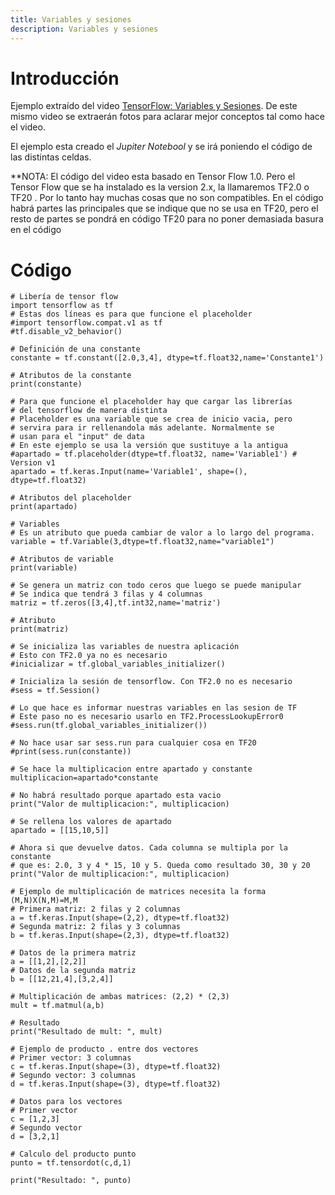 ```yaml
---
title: Variables y sesiones
description: Variables y sesiones
---
```


# Introducción

Ejemplo extraído del video [TensorFlow: Variables y Sesiones](https://www.youtube.com/watch?v=XM4HpqTBi5E). De este mismo video se extraerán fotos para aclarar mejor conceptos tal como hace el video.

El ejemplo esta creado el *Jupiter Notebool* y se irá poniendo el código de las distintas celdas.

**NOTA: El código del video esta basado en Tensor Flow 1.0. Pero el Tensor Flow que se ha instalado es la version 2.x, la llamaremos TF2.0 o TF20 . Por lo tanto hay muchas cosas que no son compatibles. En el código habrá partes 
las principales que se indique que no se usa en TF20, pero el resto de partes se pondrá en código TF20 para no poner demasiada basura en el código

# Código

```tpl
# Libería de tensor flow
import tensorflow as tf
# Estas dos líneas es para que funcione el placeholder
#import tensorflow.compat.v1 as tf
#tf.disable_v2_behavior() 
```
```tpl
# Definición de una constante
constante = tf.constant([2.0,3,4], dtype=tf.float32,name='Constante1')
```
```tpl
# Atributos de la constante
print(constante)
```
```tpl
# Para que funcione el placeholder hay que cargar las librerías
# del tensorflow de manera distinta
# Placeholder es una variable que se crea de inicio vacia, pero 
# servira para ir rellenandola más adelante. Normalmente se 
# usan para el "input" de data
# En este ejemplo se usa la versión que sustituye a la antigua
#apartado = tf.placeholder(dtype=tf.float32, name='Variable1') # Version v1
apartado = tf.keras.Input(name='Variable1', shape=(), dtype=tf.float32)
```
```tpl
# Atributos del placeholder
print(apartado)
```
```tpl
# Variables
# Es un atributo que pueda cambiar de valor a lo largo del programa.
variable = tf.Variable(3,dtype=tf.float32,name="variable1")
```
```tpl
# Atributos de variable
print(variable)
```
```tpl
# Se genera un matriz con todo ceros que luego se puede manipular
# Se indica que tendrá 3 filas y 4 columnas 
matriz = tf.zeros([3,4],tf.int32,name='matriz')
```
```tpl
# Atributo
print(matriz)
```
```tpl
# Se inicializa las variables de nuestra aplicación
# Esto con TF2.0 ya no es necesario
#inicializar = tf.global_variables_initializer()
```
```tpl
# Inicializa la sesión de tensorflow. Con TF2.0 no es necesario
#sess = tf.Session()
```
```tpl
# Lo que hace es informar nuestras variables en las sesion de TF
# Este paso no es necesario usarlo en TF2.ProcessLookupError0
#sess.run(tf.global_variables_initializer())
```
```tpl
# No hace usar sar sess.run para cualquier cosa en TF20
#print(sess.run(constante))
```
```tpl
# Se hace la multiplicacion entre apartado y constante
multiplicacion=apartado*constante
```
```tpl
# No habrá resultado porque apartado esta vacio
print("Valor de multiplicacion:", multiplicacion)
```
```tpl
# Se rellena los valores de apartado
apartado = [[15,10,5]]
```
```tpl
# Ahora si que devuelve datos. Cada columna se multipla por la constante 
# que es: 2.0, 3 y 4 * 15, 10 y 5. Queda como resultado 30, 30 y 20
print("Valor de multiplicacion:", multiplicacion)
```
```tpl
# Ejemplo de multiplicación de matrices necesita la forma (M,N)X(N,M)=M,M
# Primera matriz: 2 filas y 2 columnas
a = tf.keras.Input(shape=(2,2), dtype=tf.float32)
# Segunda matriz: 2 filas y 3 columnas
b = tf.keras.Input(shape=(2,3), dtype=tf.float32)
```
```tpl
# Datos de la primera matriz
a = [[1,2],[2,2]]
# Datos de la segunda matriz
b = [[12,21,4],[3,2,4]]
```
```tpl
# Multiplicación de ambas matrices: (2,2) * (2,3)
mult = tf.matmul(a,b)
```
```tpl
# Resultado
print("Resultado de mult: ", mult)
```
```tpl
# Ejemplo de producto . entre dos vectores
# Primer vector: 3 columnas
c = tf.keras.Input(shape=(3), dtype=tf.float32)
# Segundo vector: 3 columnas
d = tf.keras.Input(shape=(3), dtype=tf.float32)
```
```tpl
# Datos para los vectores
# Primer vector
c = [1,2,3]
# Segundo vector
d = [3,2,1]
```
```tpl
# Calculo del producto punto
punto = tf.tensordot(c,d,1)
```
```tpl
print("Resultado: ", punto)
```